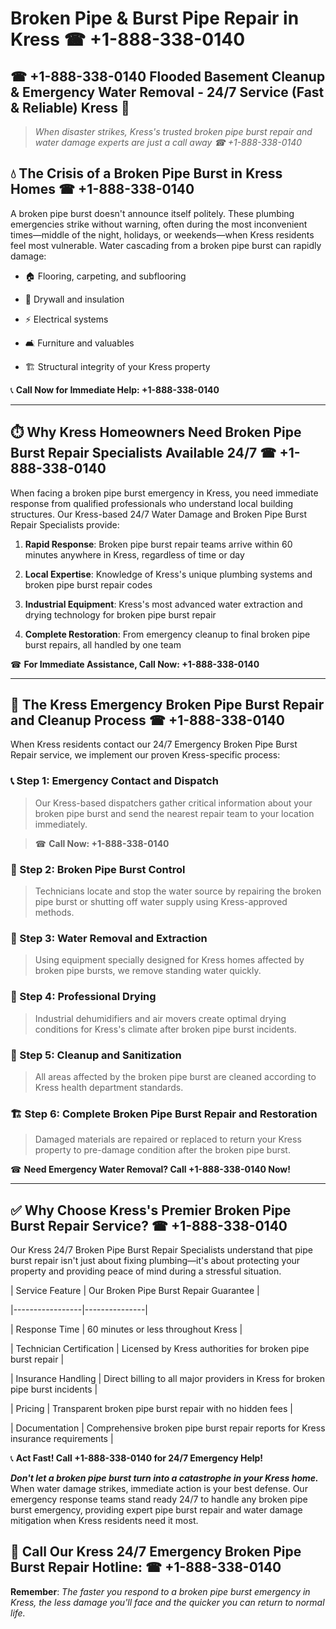 # Broken Pipe & Burst Pipe Repair in Kress ☎ +1-888-338-0140  
## ☎ +1-888-338-0140 Flooded Basement Cleanup & Emergency Water Removal - 24/7 Service (Fast & Reliable) Kress 🚨  

> *When disaster strikes, Kress's trusted broken pipe burst repair and water damage experts are just a call away ☎ +1-888-338-0140*  

## 💧 The Crisis of a Broken Pipe Burst in Kress Homes ☎ +1-888-338-0140  

A broken pipe burst doesn't announce itself politely. These plumbing emergencies strike without warning, often during the most inconvenient times—middle of the night, holidays, or weekends—when Kress residents feel most vulnerable. Water cascading from a broken pipe burst can rapidly damage:  

* 🏠 Flooring, carpeting, and subflooring  
* 🧱 Drywall and insulation  
* ⚡ Electrical systems  
* 🛋️ Furniture and valuables  
* 🏗️ Structural integrity of your Kress property  

📞 **Call Now for Immediate Help: +1-888-338-0140**  

---  

## ⏱️ Why Kress Homeowners Need Broken Pipe Burst Repair Specialists Available 24/7 ☎ +1-888-338-0140  

When facing a broken pipe burst emergency in Kress, you need immediate response from qualified professionals who understand local building structures. Our Kress-based 24/7 Water Damage and Broken Pipe Burst Repair Specialists provide:  

1. **Rapid Response**: Broken pipe burst repair teams arrive within 60 minutes anywhere in Kress, regardless of time or day  
2. **Local Expertise**: Knowledge of Kress's unique plumbing systems and broken pipe burst repair codes  
3. **Industrial Equipment**: Kress's most advanced water extraction and drying technology for broken pipe burst repair  
4. **Complete Restoration**: From emergency cleanup to final broken pipe burst repairs, all handled by one team  

☎ **For Immediate Assistance, Call Now: +1-888-338-0140**  

---  

## 🔧 The Kress Emergency Broken Pipe Burst Repair and Cleanup Process ☎ +1-888-338-0140  

When Kress residents contact our 24/7 Emergency Broken Pipe Burst Repair service, we implement our proven Kress-specific process:  

### 📞 Step 1: Emergency Contact and Dispatch  
> Our Kress-based dispatchers gather critical information about your broken pipe burst and send the nearest repair team to your location immediately.  
> ☎ **Call Now: +1-888-338-0140**  

### 🚿 Step 2: Broken Pipe Burst Control  
> Technicians locate and stop the water source by repairing the broken pipe burst or shutting off water supply using Kress-approved methods.  

### 🌊 Step 3: Water Removal and Extraction  
> Using equipment specially designed for Kress homes affected by broken pipe bursts, we remove standing water quickly.  

### 💨 Step 4: Professional Drying  
> Industrial dehumidifiers and air movers create optimal drying conditions for Kress's climate after broken pipe burst incidents.  

### 🧼 Step 5: Cleanup and Sanitization  
> All areas affected by the broken pipe burst are cleaned according to Kress health department standards.  

### 🏗️ Step 6: Complete Broken Pipe Burst Repair and Restoration  
> Damaged materials are repaired or replaced to return your Kress property to pre-damage condition after the broken pipe burst.  

☎ **Need Emergency Water Removal? Call +1-888-338-0140 Now!**  

---  

## ✅ Why Choose Kress's Premier Broken Pipe Burst Repair Service? ☎ +1-888-338-0140  

Our Kress 24/7 Broken Pipe Burst Repair Specialists understand that pipe burst repair isn't just about fixing plumbing—it's about protecting your property and providing peace of mind during a stressful situation.  

| Service Feature | Our Broken Pipe Burst Repair Guarantee |  
|-----------------|---------------|  
| Response Time | 60 minutes or less throughout Kress |  
| Technician Certification | Licensed by Kress authorities for broken pipe burst repair |  
| Insurance Handling | Direct billing to all major providers in Kress for broken pipe burst incidents |  
| Pricing | Transparent broken pipe burst repair with no hidden fees |  
| Documentation | Comprehensive broken pipe burst repair reports for Kress insurance requirements |  

📞 **Act Fast! Call +1-888-338-0140 for 24/7 Emergency Help!**  

***Don't let a broken pipe burst turn into a catastrophe in your Kress home.*** When water damage strikes, immediate action is your best defense. Our emergency response teams stand ready 24/7 to handle any broken pipe burst emergency, providing expert pipe burst repair and water damage mitigation when Kress residents need it most.  

## 📱 Call Our Kress 24/7 Emergency Broken Pipe Burst Repair Hotline: ☎ +1-888-338-0140  

**Remember**: *The faster you respond to a broken pipe burst emergency in Kress, the less damage you'll face and the quicker you can return to normal life.*